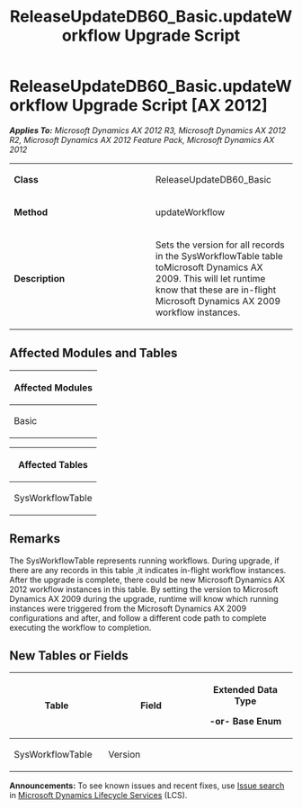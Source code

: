 ﻿---
title: ReleaseUpdateDB60_Basic.updateWorkflow Upgrade Script
TOCTitle: ReleaseUpdateDB60_Basic.updateWorkflow Upgrade Script
ms:assetid: 3187535f-b87b-3eda-62fe-e1edd44c4d3f
ms:mtpsurl: https://msdn.microsoft.com/en-us/library/JJ736094(v=AX.60)
ms:contentKeyID: 49707508
ms.date: 05/18/2015
mtps_version: v=AX.60
---

# ReleaseUpdateDB60\_Basic.updateWorkflow Upgrade Script [AX 2012]


_**Applies To:** Microsoft Dynamics AX 2012 R3, Microsoft Dynamics AX 2012 R2, Microsoft Dynamics AX 2012 Feature Pack, Microsoft Dynamics AX 2012_

<table>
<colgroup>
<col style="width: 50%" />
<col style="width: 50%" />
</colgroup>
<tbody>
<tr class="odd">
<td><p><strong>Class</strong></p></td>
<td><p>ReleaseUpdateDB60_Basic</p></td>
</tr>
<tr class="even">
<td><p><strong>Method</strong></p></td>
<td><p>updateWorkflow</p></td>
</tr>
<tr class="odd">
<td><p><strong>Description</strong></p></td>
<td><p>Sets the version for all records in the SysWorkflowTable table toMicrosoft Dynamics AX 2009. This will let runtime know that these are in-flight Microsoft Dynamics AX 2009 workflow instances.</p></td>
</tr>
</tbody>
</table>


## Affected Modules and Tables

<table>
<colgroup>
<col style="width: 100%" />
</colgroup>
<thead>
<tr class="header">
<th><p>Affected Modules</p></th>
</tr>
</thead>
<tbody>
<tr class="odd">
<td><p>Basic</p></td>
</tr>
</tbody>
</table>


<table>
<colgroup>
<col style="width: 100%" />
</colgroup>
<thead>
<tr class="header">
<th><p>Affected Tables</p></th>
</tr>
</thead>
<tbody>
<tr class="odd">
<td><p>SysWorkflowTable</p></td>
</tr>
</tbody>
</table>


## Remarks

The SysWorkflowTable represents running workflows. During upgrade, if there are any records in this table ,it indicates in-flight workflow instances. After the upgrade is complete, there could be new Microsoft Dynamics AX 2012 workflow instances in this table. By setting the version to Microsoft Dynamics AX 2009 during the upgrade, runtime will know which running instances were triggered from the Microsoft Dynamics AX 2009 configurations and after, and follow a different code path to complete executing the workflow to completion.

## New Tables or Fields

<table>
<colgroup>
<col style="width: 33%" />
<col style="width: 33%" />
<col style="width: 33%" />
</colgroup>
<thead>
<tr class="header">
<th><p>Table</p></th>
<th><p>Field</p></th>
<th><p>Extended Data Type</p>
<p>-or- Base Enum</p></th>
</tr>
</thead>
<tbody>
<tr class="odd">
<td><p>SysWorkflowTable</p></td>
<td><p>Version</p></td>
<td><p></p></td>
</tr>
</tbody>
</table>

  
**Announcements:** To see known issues and recent fixes, use [Issue search](http://go.microsoft.com/fwlink/?linkid=389258) in [Microsoft Dynamics Lifecycle Services](http://go.microsoft.com/fwlink/?linkid=306505) (LCS).

